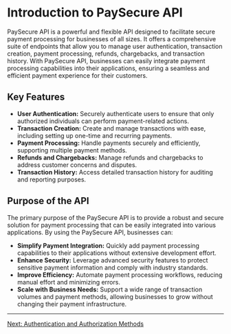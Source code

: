 # Introduction to PaySecure API

PaySecure API is a powerful and flexible API designed to facilitate secure payment processing for businesses of all sizes. It offers a comprehensive suite of endpoints that allow you to manage user authentication, transaction creation, payment processing, refunds, chargebacks, and transaction history. With PaySecure API, businesses can easily integrate payment processing capabilities into their applications, ensuring a seamless and efficient payment experience for their customers.

## Key Features
- **User Authentication:** Securely authenticate users to ensure that only authorized individuals can perform payment-related actions.
- **Transaction Creation:** Create and manage transactions with ease, including setting up one-time and recurring payments.
- **Payment Processing:** Handle payments securely and efficiently, supporting multiple payment methods.
- **Refunds and Chargebacks:** Manage refunds and chargebacks to address customer concerns and disputes.
- **Transaction History:** Access detailed transaction history for auditing and reporting purposes.

## Purpose of the API
The primary purpose of the PaySecure API is to provide a robust and secure solution for payment processing that can be easily integrated into various applications. By using the PaySecure API, businesses can:

- **Simplify Payment Integration:** Quickly add payment processing capabilities to their applications without extensive development effort.
- **Enhance Security:** Leverage advanced security features to protect sensitive payment information and comply with industry standards.
- **Improve Efficiency:** Automate payment processing workflows, reducing manual effort and minimizing errors.
- **Scale with Business Needs:** Support a wide range of transaction volumes and payment methods, allowing businesses to grow without changing their payment infrastructure.

---

[Next: Authentication and Authorization Methods](./authentication.md)
